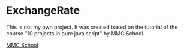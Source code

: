 # ExchangeRate
This is not my own project. It was created based on the tutorial of the course "10 projects in pure java script" by MMC School.

[MMC School](https://mmcschool.pl/)